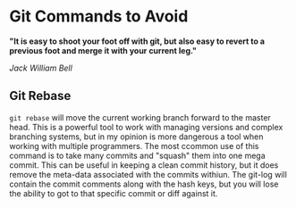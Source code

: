Git Commands to Avoid
=====================

**"It is easy to shoot your foot off with git, but also easy to revert to a previous foot and merge it with your current leg."**

*Jack William Bell*

Git Rebase
----------
```git rebase``` will move the current working branch forward to the master head. This is a powerful tool to work with managing versions and complex branching systems, but in my opinion is more dangerous a tool when working with multiple programmers. The most ccommon use of this command is to take many commits and "squash" them into one mega commit. This can be useful in keeping a clean commit history, but it does remove the meta-data associated with the commits withiun. The git-log will contain the commit comments along with the hash keys, but you will lose the ability to got to that specific commit or diff against it.

